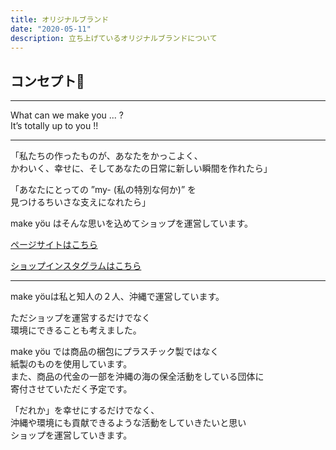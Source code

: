 ```yaml
---
title: オリジナルブランド
date: "2020-05-11"
description: 立ち上げているオリジナルブランドについて
---
```


## コンセプト🌿
__________________________________
What can we make you ... ?  
It’s totally up to you !!
__________________________________

「私たちの作ったものが、あなたをかっこよく、  
かわいく、幸せに、そしてあなたの日常に新しい瞬間を作れたら」  

「あなたにとっての ”my- (私の特別な何か)” を  
見つけるちいさな支えになれたら」

make yöu はそんな思いを込めてショップを運営しています。


[ページサイトはこちら](https://makeyou-my.stores.jp/)

[ショップインスタグラムはこちら](https://www.instagram.com/makeyou_my/?hl=ja)
__________________________________


make yöuは私と知人の２人、沖縄で運営しています。

ただショップを運営するだけでなく  
環境にできることも考えました。

make yöu では商品の梱包にプラスチック製ではなく  
紙製のものを使用しています。  
また、商品の代金の一部を沖縄の海の保全活動をしている団体に  
寄付させていただく予定です。  


「だれか」を幸せにするだけでなく、  
沖縄や環境にも貢献できるような活動をしていきたいと思い  
ショップを運営していきます。
